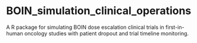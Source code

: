 # BOIN_simulation_clinical_operations
A R package for simulating BOIN dose escalation clinical trials in first-in-human oncology studies with patient dropout and trial timeline monitoring.
